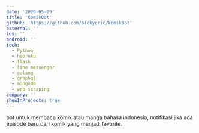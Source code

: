 ```yaml
---
date: '2020-05-09'
title: 'KomikBot'
github: 'https://github.com/bickyeric/komikBot'
external: ''
ios: ''
android: ''
tech:
  - Python
  - heoruku
  - flask
  - line messenger
  - golang
  - graphql
  - mongodb
  - web scraping
company: ''
showInProjects: true
---
```


bot untuk membaca komik atau manga bahasa indonesia, notifikasi jika ada episode baru dari komik yang menjadi favorite.
